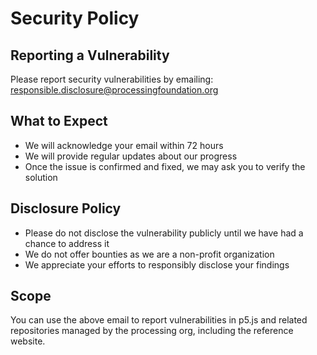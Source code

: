 # Security Policy

## Reporting a Vulnerability

Please report security vulnerabilities by emailing: responsible.disclosure@processingfoundation.org

## What to Expect
- We will acknowledge your email within 72 hours
- We will provide regular updates about our progress
- Once the issue is confirmed and fixed, we may ask you to verify the solution

## Disclosure Policy
- Please do not disclose the vulnerability publicly until we have had a chance to address it
- We do not offer bounties as we are a non-profit organization
- We appreciate your efforts to responsibly disclose your findings

## Scope

You can use the above email to report vulnerabilities in p5.js and related repositories managed by the processing org, including the reference website.
